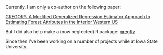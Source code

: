 
Currently, I am only a co-author on the following paper: 

[GREGORY: A Modified Generalized Regression Estimator Approach to Estimating Forest Attributes in the Interior Western US](https://doi.org/10.3389/ffgc.2021.763414)

But I did also help make a (now neglected) R package: [gregRy](https://cran.r-project.org/web/packages/gregRy/gregRy.pdf)

Since then I've been working on a number of projects while at Iowa State University. 